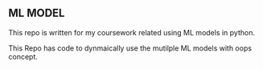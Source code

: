 ## ML MODEL

This repo is written for my coursework related using ML models in python.

This Repo has code to dynmaically use the mutilple ML models with oops concept.
